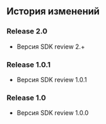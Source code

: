 ## История изменений

### Release 2.0
- Версия SDK review 2.+

### Release 1.0.1
- Версия SDK review 1.0.1

### Release 1.0
- Версия SDK review 1.0.0
